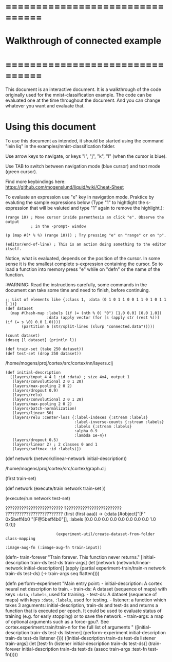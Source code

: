 # ================================ #
# Walkthrough of connected example #
# ================================ #

This document is an interactive document. It is a walkthrough of the code
originally used for the mnist-classification example. The code can be
evaluated one at the time throughout the document. And you can change
whatever you want and evaluate that.

# Using this document

To use this document as intended, it should be started using the command
"lein liq" in the examples/mnist-classification folder.

Use arrow keys to navigate, or keys "i", "j", "k", "l" (when the cursor is blue).

Use TAB to switch between navigation mode (blue cursor) and text mode (green
cursor).

Find more keybindings here: https://github.com/mogenslund/liquid/wiki/Cheat-Sheet

To evaluate an expression use "e" key in navigation mode. Praktice by evaluting
the sample expressions below (Type "1" to hightlight the s-expression that will
be valuted and type "1" again to remove the highlight.):

    (range 10) ; Move cursor inside parenthesis an click "e". Observe the output
               ; in the -prompt- window

    (p (map #(* % %) (range 10))) ; Try pressing "e" on "range" or on "p".

    (editor/end-of-line) ; This is an action doing something to the editor itself.

Notice, what is evaluated, depends on the position of the cursor. In some sense
it is the smallest complete s-expression containing the cursor.
So to load a function into memory press "e" while on "defn" or the name of the
function.

:WARNING: Read the instructions carefully, some commands in the document can take
          some time and need to finish, before continuing.

    ;; List of elements like {:class 1, :data (0 1 0 1 1 0 0 1 1 0 1 0 1 1 1 1)}
    (def dataset
      (map #(hash-map :labels (if (= (nth % 0) "0") [1.0 0.0] [0.0 1.0]) 
                      :data (apply vector (for [s (apply str (rest %))] (if (= s \0) 0.0 1.0))))
           (partition 6 (str/split-lines (slurp "connected.data")))))

    (count dataset)
    (doseq [l dataset] (println l))

    (def train-set (take 250 dataset))
    (def test-set (drop 250 dataset))


/home/mogens/proj/cortex/src/cortex/nn/layers.clj

    (def initial-description
      [(layers/input 4 4 1 :id :data) ; size 4x4, output 1
       (layers/convolutional 2 0 1 20)
       (layers/max-pooling 2 0 2)
       (layers/dropout 0.9)
       (layers/relu)
       (layers/convolutional 2 0 1 20)
       (layers/max-pooling 2 0 2)
       (layers/batch-normalization)
       (layers/linear 50)
       (layers/relu :center-loss {:label-indexes {:stream :labels}
                                  :label-inverse-counts {:stream :labels}
                                  :labels {:stream :labels}
                                  :alpha 0.9
                                  :lambda 1e-4})
       (layers/dropout 0.5)
       (layers/linear 2) ; 2 classes 0 and 1
       (layers/softmax :id :labels)])

(def network (network/linear-network initial-description))

/home/mogens/proj/cortex/src/cortex/graph.clj

(first train-set)

(def network 
  (execute/train
    network
    train-set
  ))


(execute/run network test-set)



?????????????????????????
?????????????????????????
?????????????????????????
(first (first aaa)) -> {:data [#object["[F" 0x5beff4b0 "[F@5beff4b0"]], :labels [0.0 0.0 0.0 0.0 0.0 0.0 0.0 0.0 1.0 0.0]}


                          (experiment-util/create-dataset-from-folder class-mapping
                                                                      :image-aug-fn (:image-aug-fn train-input))


(defn- train-forever
  "Train forever. This function never returns."
  [initial-description train-ds test-ds
   train-args]
  (let [network (network/linear-network initial-description)]
    (apply (partial experiment-train/train-n network
                    train-ds test-ds)
           (-> train-args seq flatten))))


(defn perform-experiment
  "Main entry point:
    - initial-description: A cortex neural net description to train.
    - train-ds: A dataset (sequence of maps) with keys `:data`, `:labels`, used for training.
    - test-ds: A dataset (sequence of maps) with keys `:data`, `:labels`, used for testing.
    - listener: a function which takes 3 arguments: initial-description, train-ds and test-ds
              and returns a function that is executed per epoch. It could be used
              to evaluate status of training (e.g. for early stopping) or to save the network.
    - train-args: a map of optional arguments such as a force-gpu?. See cortex.experiment.train/train-n for the full list of arguments
  "
  ([initial-description train-ds test-ds listener]
   (perform-experiment initial-description train-ds test-ds listener {}))
  ([initial-description train-ds test-ds listener train-args]
   (let [test-fn (listener initial-description train-ds test-ds)]
     (train-forever initial-description train-ds test-ds
                    (assoc train-args :test-fn test-fn)))))